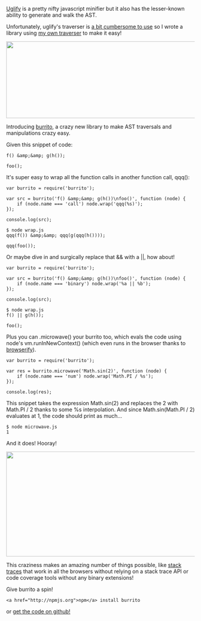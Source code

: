 <a href="https://github.com/mishoo/UglifyJS">Uglify</a>
is a pretty nifty javascript minifier but it also has the lesser-known ability
to generate and walk the AST.
</p>

<p>
Unfortunately, uglify's traverser is
<a href="https://github.com/mishoo/UglifyJS/blob/6a873a7757895fdc06501854e4ba84e15c12a74a/tmp/instrument.js">a bit cumbersome to use</a>
so I wrote a library using
<a href="https://github.com/substack/js-traverse">my own traverser</a>
to make it easy!
</p>

<div>
<img src="/images/burrito.png" width="834" height="205">
</div>

<p>
Introducing
<a href="https://github.com/substack/node-burrito">burrito</a>,
a crazy new library to make AST traversals and manipulations crazy easy.
</p>

<p>
Given this snippet of code:
</p>

```
f() &amp;&amp; g(h());

foo();
```

<p>
It's super easy to wrap all the function calls in another function call,
<span class="code">qqq()</span>:
</p>

```
var burrito = require('burrito');

var src = burrito('f() &amp;&amp; g(h())\nfoo()', function (node) {
    if (node.name === 'call') node.wrap('qqq(%s)');
});

console.log(src);
```

<p></p>

```
$ node wrap.js 
qqq(f()) &amp;&amp; qqq(g(qqq(h())));

qqq(foo());
```

<p>
Or maybe dive in and surgically replace that
<span class="code">&amp;&amp;</span>
with a
<span class="code">||</span>, how about!
</p>

```
var burrito = require('burrito');

var src = burrito('f() &amp;&amp; g(h())\nfoo()', function (node) {
    if (node.name === 'binary') node.wrap('%a || %b');
});

console.log(src);
```

<p></p>

```
$ node wrap.js 
f() || g(h());

foo();
```

<p>
Plus you can <span class="code">.microwave()</span> your burrito too, which
evals the code using node's <span class="code">vm.runInNewContext()</span>
(which even runs in the browser thanks to
<a href="http://github.com/substack/node-browserify">browserify</a>).
</p>

```
var burrito = require('burrito');

var res = burrito.microwave('Math.sin(2)', function (node) {
    if (node.name === 'num') node.wrap('Math.PI / %s');
});

console.log(res);
```

<p>
This snippet takes the expression <span class="code">Math.sin(2)</span> and
replaces the <span class="code">2</span> with <span class="code">Math.PI /
2</span> thanks to some <span class="code">%s</span> interpolation.
And since <span class="code">Math.sin(Math.PI / 2)</span> evaluates at <span
class="code">1</span>, the code should print as much...
</p>

```
$ node microwave.js
1
```

<p>
And it does! Hooray!
</p>

<div>
<img src="/images/microwave.png" width="555" height="280">
</div>

<p>
This craziness makes an amazing number of things possible, like
<a href="https://github.com/substack/node-stackedy">stack traces</a>
that work in all the browsers without relying on a stack trace API or code
coverage tools without any binary extensions!
</p>

<p>Give burrito a spin!</p>

```
<a href="http://npmjs.org">npm</a> install burrito
```

<p>
or <a href="https://github.com/substack/node-burrito">get the code on github!</a>
</p>
